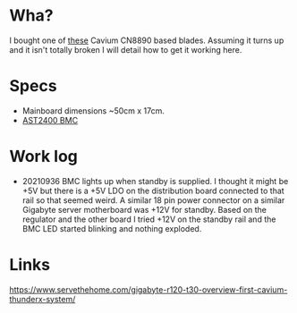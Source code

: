 # Wha?

I bought one of [these](https://www.ebay.com/itm/333986600758) Cavium CN8890 based blades.
Assuming it turns up and it isn't totally broken I will detail how to get it working here.

# Specs

- Mainboard dimensions ~50cm x 17cm. 
- [AST2400 BMC](http://www.aspeedtech.com/server_ast2400/)

# Work log

- 20210936 BMC lights up when standby is supplied. 
  I thought it might be +5V but there is a +5V LDO on the distribution board
  connected to that rail so that seemed weird. A similar 18 pin power connector
  on a similar Gigabyte server motherboard was +12V for standby. Based on the
  regulator and the other board I tried +12V on the standby rail and the BMC
  LED started blinking and nothing exploded.

# Links

https://www.servethehome.com/gigabyte-r120-t30-overview-first-cavium-thunderx-system/
